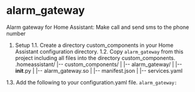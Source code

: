 # alarm_gateway
Alarm gateway for Home Assistant: Make call and send sms to the phone number

1. Setup 
1.1. Create a directory custom_components in your Home Assistant configuration directory.
1.2. Copy ```alarm_gateway``` from this project including all files into the directory custom_components.
.homeassistant/
|-- custom_components/
|   |-- alarm_gateway/
|       |-- __init__.py
|       |-- alarm_gateway.so
|       |-- manifest.json
|       |-- services.yaml

1.3. Add the following to your configuration.yaml file.
```alarm_gateway:```

